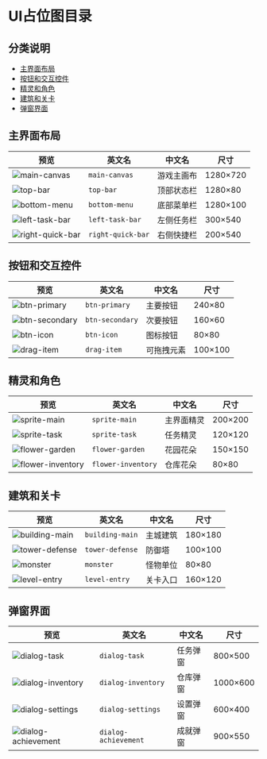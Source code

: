 # UI占位图目录

## 分类说明

- [主界面布局](#main-ui)
- [按钮和交互控件](#buttons)
- [精灵和角色](#sprites)
- [建筑和关卡](#buildings)
- [弹窗界面](#dialogs)

## 主界面布局

| 预览 | 英文名 | 中文名 | 尺寸 |
|------|--------|--------|------|
| ![ main-canvas ](main-ui\main-canvas.png) | `main-canvas` | 游戏主画布 | 1280×720 |
| ![ top-bar ](main-ui\top-bar.png) | `top-bar` | 顶部状态栏 | 1280×80 |
| ![ bottom-menu ](main-ui\bottom-menu.png) | `bottom-menu` | 底部菜单栏 | 1280×100 |
| ![ left-task-bar ](main-ui\left-task-bar.png) | `left-task-bar` | 左侧任务栏 | 300×540 |
| ![ right-quick-bar ](main-ui\right-quick-bar.png) | `right-quick-bar` | 右侧快捷栏 | 200×540 |

## 按钮和交互控件

| 预览 | 英文名 | 中文名 | 尺寸 |
|------|--------|--------|------|
| ![ btn-primary ](buttons\btn-primary.png) | `btn-primary` | 主要按钮 | 240×80 |
| ![ btn-secondary ](buttons\btn-secondary.png) | `btn-secondary` | 次要按钮 | 160×60 |
| ![ btn-icon ](buttons\btn-icon.png) | `btn-icon` | 图标按钮 | 80×80 |
| ![ drag-item ](buttons\drag-item.png) | `drag-item` | 可拖拽元素 | 100×100 |

## 精灵和角色

| 预览 | 英文名 | 中文名 | 尺寸 |
|------|--------|--------|------|
| ![ sprite-main ](sprites\sprite-main.png) | `sprite-main` | 主界面精灵 | 200×200 |
| ![ sprite-task ](sprites\sprite-task.png) | `sprite-task` | 任务精灵 | 120×120 |
| ![ flower-garden ](sprites\flower-garden.png) | `flower-garden` | 花园花朵 | 150×150 |
| ![ flower-inventory ](sprites\flower-inventory.png) | `flower-inventory` | 仓库花朵 | 80×80 |

## 建筑和关卡

| 预览 | 英文名 | 中文名 | 尺寸 |
|------|--------|--------|------|
| ![ building-main ](buildings\building-main.png) | `building-main` | 主城建筑 | 180×180 |
| ![ tower-defense ](buildings\tower-defense.png) | `tower-defense` | 防御塔 | 100×100 |
| ![ monster ](buildings\monster.png) | `monster` | 怪物单位 | 80×80 |
| ![ level-entry ](buildings\level-entry.png) | `level-entry` | 关卡入口 | 160×120 |

## 弹窗界面

| 预览 | 英文名 | 中文名 | 尺寸 |
|------|--------|--------|------|
| ![ dialog-task ](dialogs\dialog-task.png) | `dialog-task` | 任务弹窗 | 800×500 |
| ![ dialog-inventory ](dialogs\dialog-inventory.png) | `dialog-inventory` | 仓库弹窗 | 1000×600 |
| ![ dialog-settings ](dialogs\dialog-settings.png) | `dialog-settings` | 设置弹窗 | 600×400 |
| ![ dialog-achievement ](dialogs\dialog-achievement.png) | `dialog-achievement` | 成就弹窗 | 900×550 |
